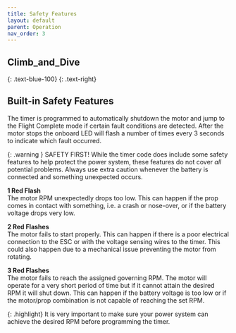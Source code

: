 ```yaml
---
title: Safety Features
layout: default
parent: Operation
nav_order: 3
---
```


## **Climb_and_Dive** ##
{: .text-blue-100}
{: .text-right}

## Built-in Safety Features ##

The timer is programmed to automatically shutdown the motor and jump to the Flight Complete mode if certain fault conditions are detected.  After the motor stops the onboard LED will flash a number of times every 3 seconds to indicate which fault occurred.

{: .warning }
SAFETY FIRST!  While the timer code does include some safety features to help protect the power system, these features do not cover *all* potential problems.  Always use extra caution whenever the battery is connected and something unexpected occurs.

**1 Red Flash**<br>
The motor RPM unexpectedly drops too low.  This can happen if the prop comes in contact with something, i.e. a crash or nose-over, or if the battery voltage drops very low.

**2 Red Flashes**<br>
The motor fails to start properly.  This can happen if there is a poor electrical connection to the ESC or with the voltage sensing wires to the timer.  This could also happen due to a mechanical issue preventing the motor from rotating.

**3 Red Flashes**<br>
The motor fails to reach the assigned governing RPM.  The motor will operate for a very short period of time but if it cannot attain the desired RPM it will shut down.  This can happen if the battery voltage is too low or if the motor/prop combination is not capable of reaching the set RPM.

{: .highlight}
It is very important to make sure your power system can achieve the desired RPM before programming the timer.
